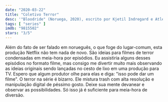 ```yaml
---
date: "2020-03-22"
title: "Coletivo Terror"
desc: '"Bloodride" (Noruega, 2020), escrito por Kjetil Indregard e Atle Knudsen, com Stig R. Amdam, Anna Bache-Wiig e Ellen Bendu.'
tags: [ "series" ]
imdb: "9815502"
stars: "3/5"
---
```

Além do fato de ser falado em norueguês, o que foge do lugar-comum, esta produção Netflix não tem nada de novo. São ideias para filmes de terror condensadas em meia-hora por episódios. Eu assistiria alguns desses episódios no formato filme, mas consigo me divertir muito mais observando as ideias originais sendo lançadas no cesto de lixo em uma produção para TV. Espero que algum produtor olhe para elas e diga: "isso pode dar um filme". O terror na série é bizarro. Ele mistura trash com alta resolução e manipulação digital de péssimo gosto. Deixe sua mente devanear e observar as possibilidades. Só isso já é suficiente para meia-hora de diversão.
